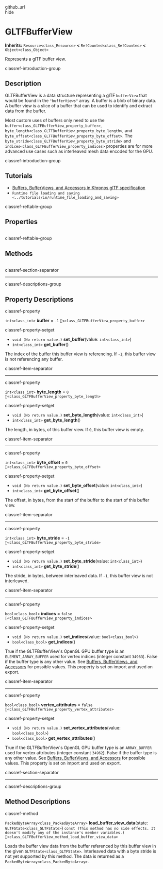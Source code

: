 github\_url  
hide

# GLTFBufferView

**Inherits:** `Resource<class_Resource>` **&lt;**
`RefCounted<class_RefCounted>` **&lt;** `Object<class_Object>`

Represents a glTF buffer view.

classref-introduction-group

## Description

GLTFBufferView is a data structure representing a glTF `bufferView` that
would be found in the `"bufferViews"` array. A buffer is a blob of
binary data. A buffer view is a slice of a buffer that can be used to
identify and extract data from the buffer.

Most custom uses of buffers only need to use the
`buffer<class_GLTFBufferView_property_buffer>`,
`byte_length<class_GLTFBufferView_property_byte_length>`, and
`byte_offset<class_GLTFBufferView_property_byte_offset>`. The
`byte_stride<class_GLTFBufferView_property_byte_stride>` and
`indices<class_GLTFBufferView_property_indices>` properties are for more
advanced use cases such as interleaved mesh data encoded for the GPU.

classref-introduction-group

## Tutorials

-   [Buffers, BufferViews, and Accessors in Khronos glTF
    specification](https://github.com/KhronosGroup/glTF-Tutorials/blob/master/gltfTutorial/gltfTutorial_005_BuffersBufferViewsAccessors.md)
-   `Runtime file loading and saving <../tutorials/io/runtime_file_loading_and_saving>`

classref-reftable-group

## Properties

<table>
<tbody>
<tr>
</tr>
<tr>
</tr>
<tr>
</tr>
<tr>
</tr>
<tr>
</tr>
<tr>
</tr>
</tbody>
</table>

classref-reftable-group

## Methods

<table>
<tbody>
<tr>
</tr>
</tbody>
</table>

classref-section-separator

------------------------------------------------------------------------

classref-descriptions-group

## Property Descriptions

classref-property

`int<class_int>` **buffer** = `-1`
`🔗<class_GLTFBufferView_property_buffer>`

classref-property-setget

-   `void (No return value.)` **set\_buffer**(value: `int<class_int>`)
-   `int<class_int>` **get\_buffer**()

The index of the buffer this buffer view is referencing. If `-1`, this
buffer view is not referencing any buffer.

classref-item-separator

------------------------------------------------------------------------

classref-property

`int<class_int>` **byte\_length** = `0`
`🔗<class_GLTFBufferView_property_byte_length>`

classref-property-setget

-   `void (No return value.)` **set\_byte\_length**(value:
    `int<class_int>`)
-   `int<class_int>` **get\_byte\_length**()

The length, in bytes, of this buffer view. If `0`, this buffer view is
empty.

classref-item-separator

------------------------------------------------------------------------

classref-property

`int<class_int>` **byte\_offset** = `0`
`🔗<class_GLTFBufferView_property_byte_offset>`

classref-property-setget

-   `void (No return value.)` **set\_byte\_offset**(value:
    `int<class_int>`)
-   `int<class_int>` **get\_byte\_offset**()

The offset, in bytes, from the start of the buffer to the start of this
buffer view.

classref-item-separator

------------------------------------------------------------------------

classref-property

`int<class_int>` **byte\_stride** = `-1`
`🔗<class_GLTFBufferView_property_byte_stride>`

classref-property-setget

-   `void (No return value.)` **set\_byte\_stride**(value:
    `int<class_int>`)
-   `int<class_int>` **get\_byte\_stride**()

The stride, in bytes, between interleaved data. If `-1`, this buffer
view is not interleaved.

classref-item-separator

------------------------------------------------------------------------

classref-property

`bool<class_bool>` **indices** = `false`
`🔗<class_GLTFBufferView_property_indices>`

classref-property-setget

-   `void (No return value.)` **set\_indices**(value:
    `bool<class_bool>`)
-   `bool<class_bool>` **get\_indices**()

True if the GLTFBufferView's OpenGL GPU buffer type is an
`ELEMENT_ARRAY_BUFFER` used for vertex indices (integer constant
`34963`). False if the buffer type is any other value. See [Buffers,
BufferViews, and
Accessors](https://github.com/KhronosGroup/glTF-Tutorials/blob/master/gltfTutorial/gltfTutorial_005_BuffersBufferViewsAccessors.md)
for possible values. This property is set on import and used on export.

classref-item-separator

------------------------------------------------------------------------

classref-property

`bool<class_bool>` **vertex\_attributes** = `false`
`🔗<class_GLTFBufferView_property_vertex_attributes>`

classref-property-setget

-   `void (No return value.)` **set\_vertex\_attributes**(value:
    `bool<class_bool>`)
-   `bool<class_bool>` **get\_vertex\_attributes**()

True if the GLTFBufferView's OpenGL GPU buffer type is an `ARRAY_BUFFER`
used for vertex attributes (integer constant `34962`). False if the
buffer type is any other value. See [Buffers, BufferViews, and
Accessors](https://github.com/KhronosGroup/glTF-Tutorials/blob/master/gltfTutorial/gltfTutorial_005_BuffersBufferViewsAccessors.md)
for possible values. This property is set on import and used on export.

classref-section-separator

------------------------------------------------------------------------

classref-descriptions-group

## Method Descriptions

classref-method

`PackedByteArray<class_PackedByteArray>`
**load\_buffer\_view\_data**(state: `GLTFState<class_GLTFState>`)
`const (This method has no side effects. It doesn't modify any of the instance's member variables.)`
`🔗<class_GLTFBufferView_method_load_buffer_view_data>`

Loads the buffer view data from the buffer referenced by this buffer
view in the given `GLTFState<class_GLTFState>`. Interleaved data with a
byte stride is not yet supported by this method. The data is returned as
a `PackedByteArray<class_PackedByteArray>`.
